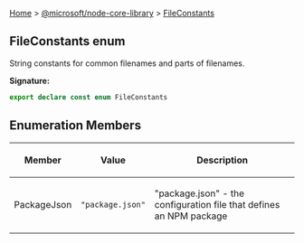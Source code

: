[Home](./index) &gt; [@microsoft/node-core-library](./node-core-library.md) &gt; [FileConstants](./node-core-library.fileconstants.md)

## FileConstants enum

String constants for common filenames and parts of filenames.

<b>Signature:</b>

```typescript
export declare const enum FileConstants 
```

## Enumeration Members

|  <p>Member</p> | <p>Value</p> | <p>Description</p> |
|  --- | --- | --- |
|  <p>PackageJson</p> | <p>`"package.json"`</p> | <p>"package.json" - the configuration file that defines an NPM package</p> |

